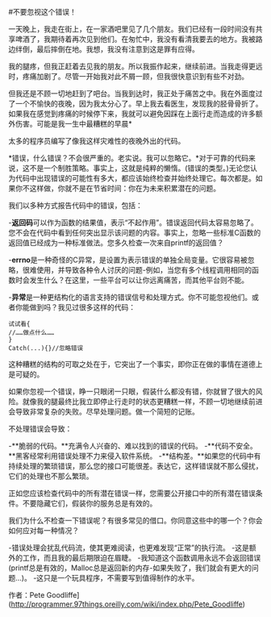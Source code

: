 #不要忽视这个错误！

一天晚上，我走在街上，在一家酒吧里见了几个朋友。我们已经有一段时间没有共享啤酒了，我期待着再次见到他们。在匆忙中，我没有看清我要去的地方。我被路边绊倒，最后摔倒在地。我想，我没有注意到这是罪有应得。

我的腿疼，但我正赶着去见我的朋友。所以我振作起来，继续前进。当我走得更远时，疼痛加剧了。尽管一开始我对此不屑一顾，但我很快意识到有些不对劲。

但我还是不顾一切地赶到了吧台。当我到达时，我正处于痛苦之中。我在外面度过了一个不愉快的夜晚，因为我太分心了。早上我去看医生，发现我的胫骨骨折了。如果我在感觉到疼痛的时候停下来，我就可以避免因踩在上面行走而造成的许多额外伤害。可能是我一生中最糟糕的早晨*

太多的程序员编写了像我这样灾难性的夜晚外出的代码。

*错误，什么错误？不会很严重的。老实说。我可以忽略它。*对于可靠的代码来说，这不是一个制胜策略。事实上，这就是纯粹的懒惰。(错误的类型。)无论您认为代码中出现错误的可能性有多大，都应该始终检查并始终处理它。每次都是。如果你不这样做，你就不是在节省时间：你在为未来积累潜在的问题。

我们以多种方式报告代码中的错误，包括：

-**返回码**可以作为函数的结果值，表示“不起作用”。错误返回代码太容易忽略了。您不会在代码中看到任何突出显示该问题的内容。事实上，忽略一些标准C函数的返回值已经成为一种标准做法。您多久检查一次来自printf的返回值？

-**errno**是一种奇怪的C异常，是设置为表示错误的单独全局变量。它很容易被忽略，很难使用，并导致各种令人讨厌的问题-例如，当您有多个线程调用相同的函数时会发生什么？在这里，一些平台可以让你远离痛苦，而其他平台则不能。

-**异常**是一种更结构化的语言支持的错误信号和处理方式。你不可能忽视他们。或者你能做到吗？我见过很多这样的代码：

```
试试看{
//……做点什么……
}
Catch(...){}//忽略错误
```

这种糟糕的结构的可取之处在于，它突出了一个事实，即你正在做的事情在道德上是可疑的。

如果你忽视一个错误，睁一只眼闭一只眼，假装什么都没有错，你就冒了很大的风险。就像我的腿最终比我立即停止行走时的状态更糟糕一样，不顾一切地继续前进会导致非常复杂的失败。尽早处理问题。做一个简短的记账。

不处理错误会导致：

-**脆弱的代码。**充满令人兴奋的、难以找到的错误的代码。
-**代码不安全。**黑客经常利用错误处理不力来侵入软件系统。
-**结构差。**如果您的代码中有持续处理的繁琐错误，那么您的接口可能很差。表达它，这样错误就不那么侵扰，它们的处理也不那么繁琐。

正如您应该检查代码中的所有潜在错误一样，您需要公开接口中的所有潜在错误条件。不要隐藏它们，假装你的服务总是有效的。

我们为什么不检查一下错误呢？有很多常见的借口。你同意这些中的哪一个？你会如何应对每一种情况？

-错误处理会扰乱代码流，使其更难阅读，也更难发现“正常”的执行流。
-这是额外的工作，而且我的最后期限迫在眉睫。
-我知道这个函数调用永远不会返回错误(printf总是有效的，Malloc总是返回新的内存-如果失败了，我们就会有更大的问题...)。
-这只是一个玩具程序，不需要写到值得制作的水平。

作者：Pete Goodliffe](http://programmer.97things.oreilly.com/wiki/index.php/Pete_Goodliffe)
